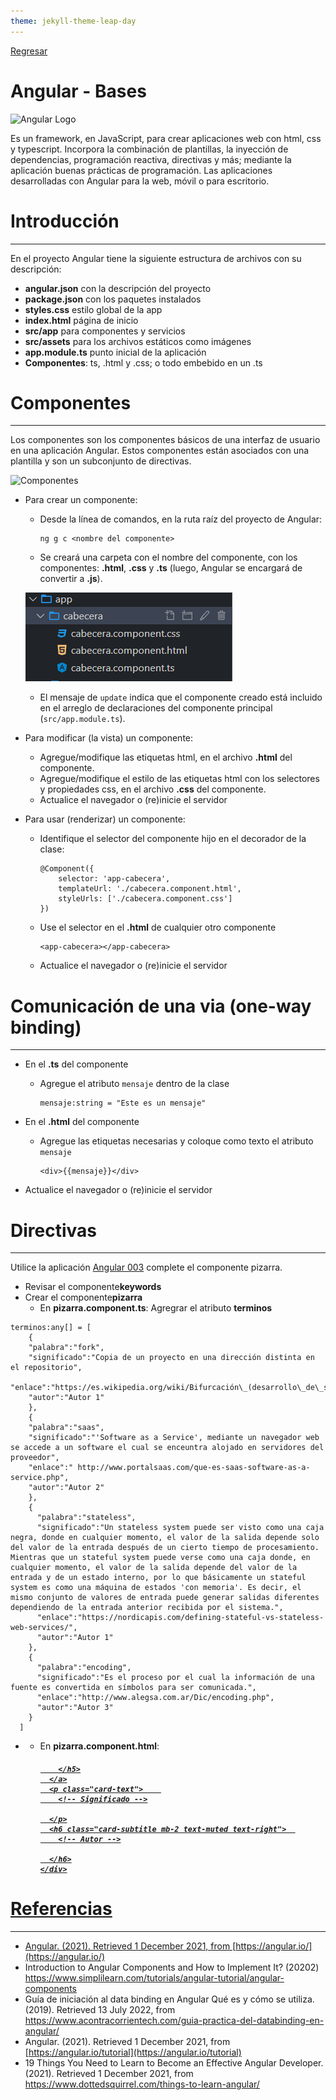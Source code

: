 ```yaml
---
theme: jekyll-theme-leap-day
---
```


[Regresar](/DAWM-2022/)

Angular - Bases
====================

![Angular Logo](https://upload.wikimedia.org/wikipedia/commons/thumb/c/cf/Angular_full_color_logo.svg/1200px-Angular_full_color_logo.svg.png)

Es un framework, en JavaScript, para crear aplicaciones web con html, css y typescript. Incorpora la combinación de plantillas, la inyección de dependencias, programación reactiva, directivas y más; mediante la aplicación buenas prácticas de programación. Las aplicaciones desarrolladas con Angular para la web, móvil o para escritorio.

Introducción
============

* * *

En el proyecto Angular tiene la siguiente estructura de archivos con su descripción:

*   **angular.json** con la descripción del proyecto
*   **package.json** con los paquetes instalados
*   **styles.css** estilo global de la app
*   **index.html** página de inicio
*   **src/app** para componentes y servicios
*   **src/assets** para los archivos estáticos como imágenes
*   **app.module.ts** punto inicial de la aplicación
*   **Componentes**: ts, .html y .css; o todo embebido en un .ts  
    

Componentes
===========

* * *

Los componentes son los componentes básicos de una interfaz de usuario en una aplicación Angular. Estos componentes están asociados con una plantilla y son un subconjunto de directivas.

![Componentes](https://www.simplilearn.com/ice9/free_resources_article_thumb/Components_Heirarchy-Angular_Components.PNG)

* Para crear un componente:

    + Desde la línea de comandos, en la ruta raíz del proyecto de Angular:
      ```
      ng g c <nombre del componente>
      ```
    + Se creará una carpeta con el nombre del componente, con los componentes: **.html**, **.css** y **.ts** (luego, Angular se encargará de convertir a **.js**).
    
    ![componente](imagenes/angular_bases_componente.png)
    
    + El mensaje de `update` indica que el componente creado está incluido en el arreglo de declaraciones del componente principal (`src/app.module.ts`).

* Para modificar (la vista) un componente:

    + Agregue/modifique las etiquetas html, en el archivo **.html** del componente.
    + Agregue/modifique el estilo de las etiquetas html con los selectores y propiedades css, en el archivo **.css** del componente.
    + Actualice el navegador o (re)inicie el servidor

* Para usar (renderizar) un componente:
    
    + Identifique el selector del componente hijo en el decorador de la clase:
      ```
      @Component({
          selector: 'app-cabecera',
          templateUrl: './cabecera.component.html',
          styleUrls: ['./cabecera.component.css']
      })
      ```
    + Use el selector en el **.html** de cualquier otro componente
      ```
      <app-cabecera></app-cabecera>
      ``` 

    + Actualice el navegador o (re)inicie el servidor



Comunicación de una via (one-way binding) 
=========================================

* * *

* En el **.ts** del componente

  + Agregue el atributo `mensaje` dentro de la clase

    ```
    mensaje:string = "Este es un mensaje"
    ```
* En el **.html** del componente
  
  + Agregue las etiquetas necesarias y coloque como texto el atributo `mensaje`
  
    ```
    <div>{{mensaje}}</div>
    ```   
* Actualice el navegador o (re)inicie el servidor
    

Directivas
==========

* * *

Utilice la aplicación [Angular 003](https://stackblitz.com/edit/angular-tot3) complete el componente pizarra.

*   Revisar el componente**keywords**
*   Crear el componente**pizarra**
    *   En **pizarra.component.ts**: Agregrar el atributo **terminos**
```
terminos:any[] = [
    {
    "palabra":"fork",
    "significado":"Copia de un proyecto en una dirección distinta en el repositorio",
    "enlace":"https://es.wikipedia.org/wiki/Bifurcación\_(desarrollo\_de\_software)",
    "autor":"Autor 1"
    },
    {
    "palabra":"saas",
    "significado":"'Software as a Service', mediante un navegador web se accede a un software el cual se enceuntra alojado en servidores del proveedor",
    "enlace":" http://www.portalsaas.com/que-es-saas-software-as-a-service.php",
    "autor":"Autor 2"
    },
    {
      "palabra":"stateless",
      "significado":"Un stateless system puede ser visto como una caja negra, donde en cualquier momento, el valor de la salida depende solo del valor de la entrada después de un cierto tiempo de procesamiento. Mientras que un stateful system puede verse como una caja donde, en cualquier momento, el valor de la salida depende del valor de la entrada y de un estado interno, por lo que básicamente un stateful system es como una máquina de estados 'con memoria'. Es decir, el mismo conjunto de valores de entrada puede generar salidas diferentes dependiendo de la entrada anterior recibida por el sistema.",
      "enlace":"https://nordicapis.com/defining-stateful-vs-stateless-web-services/",
      "autor":"Autor 1"
    },
    {
      "palabra":"encoding",
      "significado":"Es el proceso por el cual la información de una fuente es convertida en símbolos para ser comunicada.",
      "enlace":"http://www.alegsa.com.ar/Dic/encoding.php",
      "autor":"Autor 3"
    }
  ]

```

*   *   En **pizarra.component.html**:
        
        <div class="card-columns">
          <!-- Agregar el \*ngFor -->
          <div class="card"   >
            <div class="card-body">
               <!-- Enlace -->
               <a href="#" class="card-link"  href="    " target="\_blank">
                <h5 class="card-title">
                  <!-- Palabra -->
        
                </h5>
              </a>
              <p class="card-text">    
                <!-- Significado -->
        
              </p>
              <h6 class="card-subtitle mb-2 text-muted text-right">  
                <!-- Autor -->
        
              </h6>
            </div>
          </div>
        </div>  
        


Referencias 
===========

* * *

* Angular. (2021). Retrieved 1 December 2021, from [https://angular.io/](https://angular.io/)
* Introduction to Angular Components and How to Implement It? (20202) https://www.simplilearn.com/tutorials/angular-tutorial/angular-components
* Guía de iniciación al data binding en Angular Qué es y cómo se utiliza. (2019). Retrieved 13 July 2022, from https://www.acontracorrientech.com/guia-practica-del-databinding-en-angular/
* Angular. (2021). Retrieved 1 December 2021, from [https://angular.io/tutorial](https://angular.io/tutorial)
* 19 Things You Need to Learn to Become an Effective Angular Developer. (2021). Retrieved 1 December 2021, from https://www.dottedsquirrel.com/things-to-learn-angular/